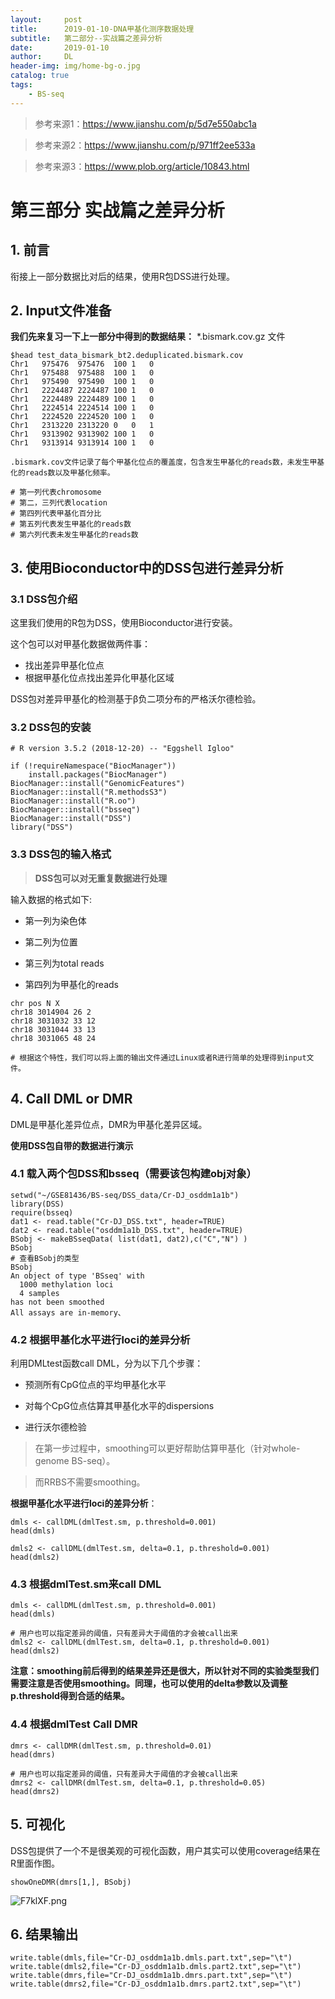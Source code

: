 ```yaml
---
layout:     post
title:      2019-01-10-DNA甲基化测序数据处理
subtitle:   第二部分--实战篇之差异分析
date:       2019-01-10
author:     DL
header-img: img/home-bg-o.jpg
catalog: true
tags:
    - BS-seq
---
```


>参考来源1：https://www.jianshu.com/p/5d7e550abc1a

>参考来源2：https://www.jianshu.com/p/971ff2ee533a

>参考来源3：https://www.plob.org/article/10843.html


# 第三部分 实战篇之差异分析

## 1. 前言

衔接上一部分数据比对后的结果，使用R包DSS进行处理。

## 2. Input文件准备

**我们先来复习一下上一部分中得到的数据结果：**
*.bismark.cov.gz 文件

```
$head test_data_bismark_bt2.deduplicated.bismark.cov
Chr1   975476  975476  100 1   0
Chr1   975488  975488  100 1   0
Chr1   975490  975490  100 1   0
Chr1   2224487 2224487 100 1   0
Chr1   2224489 2224489 100 1   0
Chr1   2224514 2224514 100 1   0
Chr1   2224520 2224520 100 1   0
Chr1   2313220 2313220 0   0   1
Chr1   9313902 9313902 100 1   0
Chr1   9313914 9313914 100 1   0

.bismark.cov文件记录了每个甲基化位点的覆盖度，包含发生甲基化的reads数，未发生甲基化的reads数以及甲基化频率。

# 第一列代表chromosome
# 第二，三列代表location
# 第四列代表甲基化百分比
# 第五列代表发生甲基化的reads数
# 第六列代表未发生甲基化的reads数
```

## 3. 使用Bioconductor中的DSS包进行差异分析

### 3.1 DSS包介绍

这里我们使用的R包为DSS，使用Bioconductor进行安装。

这个包可以对甲基化数据做两件事：

- 找出差异甲基化位点
- 根据甲基化位点找出差异化甲基化区域

DSS包对差异甲基化的检测基于β负二项分布的严格沃尔德检验。

### 3.2 DSS包的安装

```
# R version 3.5.2 (2018-12-20) -- "Eggshell Igloo"

if (!requireNamespace("BiocManager"))
    install.packages("BiocManager")
BiocManager::install("GenomicFeatures")
BiocManager::install("R.methodsS3")
BiocManager::install("R.oo")
BiocManager::install("bsseq")
BiocManager::install("DSS")
library("DSS")
```
### 3.3 DSS包的输入格式

>**DSS包可以对无重复数据进行处理**

输入数据的格式如下:

- 第一列为染色体

- 第二列为位置

- 第三列为total reads

- 第四列为甲基化的reads

```
chr pos N X
chr18 3014904 26 2
chr18 3031032 33 12
chr18 3031044 33 13
chr18 3031065 48 24

# 根据这个特性，我们可以将上面的输出文件通过Linux或者R进行简单的处理得到input文件。
```

## 4. Call DML or DMR

DML是甲基化差异位点，DMR为甲基化差异区域。

**使用DSS包自带的数据进行演示**

### 4.1 载入两个包DSS和bsseq（需要该包构建obj对象）

```
setwd("~/GSE81436/BS-seq/DSS_data/Cr-DJ_osddm1a1b")
library(DSS)
require(bsseq)
dat1 <- read.table("Cr-DJ_DSS.txt", header=TRUE)
dat2 <- read.table("osddm1a1b_DSS.txt", header=TRUE)
BSobj <- makeBSseqData( list(dat1, dat2),c("C","N") )
BSobj
# 查看BSobj的类型
BSobj 
An object of type 'BSseq' with
  1000 methylation loci
  4 samples
has not been smoothed
All assays are in-memory、
```

### 4.2 根据甲基化水平进行loci的差异分析

利用DMLtest函数call DML，分为以下几个步骤：

- 预测所有CpG位点的平均甲基化水平

- 对每个CpG位点估算其甲基化水平的dispersions

- 进行沃尔德检验

>在第一步过程中，smoothing可以更好帮助估算甲基化（针对whole-genome BS-seq）。

>而RRBS不需要smoothing。

**根据甲基化水平进行loci的差异分析**：

```
dmls <- callDML(dmlTest.sm, p.threshold=0.001)
head(dmls)

dmls2 <- callDML(dmlTest.sm, delta=0.1, p.threshold=0.001)
head(dmls2)
```

### 4.3 根据dmlTest.sm来call DML

```
dmls <- callDML(dmlTest.sm, p.threshold=0.001)
head(dmls)

# 用户也可以指定差异的阈值，只有差异大于阈值的才会被call出来
dmls2 <- callDML(dmlTest.sm, delta=0.1, p.threshold=0.001)
head(dmls2)
```

**注意：smoothing前后得到的结果差异还是很大，所以针对不同的实验类型我们需要注意是否使用smoothing。同理，也可以使用的delta参数以及调整p.threshold得到合适的结果。**

### 4.4 根据dmlTest Call DMR

```
dmrs <- callDMR(dmlTest.sm, p.threshold=0.01)
head(dmrs)

# 用户也可以指定差异的阈值，只有差异大于阈值的才会被call出来
dmrs2 <- callDMR(dmlTest.sm, delta=0.1, p.threshold=0.05)
head(dmrs2)
```

## 5. 可视化

DSS包提供了一个不是很美观的可视化函数，用户其实可以使用coverage结果在R里面作图。

```
showOneDMR(dmrs[1,], BSobj)
```
![F7klXF.png](https://s2.ax1x.com/2019/01/05/F7klXF.png)

## 6. 结果输出

```
write.table(dmls,file="Cr-DJ_osddm1a1b.dmls.part.txt",sep="\t")
write.table(dmls2,file="Cr-DJ_osddm1a1b.dmls.part2.txt",sep="\t")
write.table(dmrs,file="Cr-DJ_osddm1a1b.dmrs.part.txt",sep="\t")
write.table(dmrs2,file="Cr-DJ_osddm1a1b.dmrs.part2.txt",sep="\t")
```
